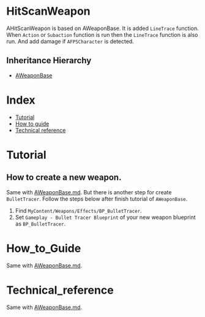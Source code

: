 # HitScanWeapon
AHitScanWeapon is based on AWeaponBase. It is added `LineTrace` function. When `Action` or `Subaction` function is run then the `LineTrace` function is also run. And add damage if `AFPSCharacter` is detected.

## Inheritance Hierarchy
- [AWeaponBase](./WeaponBase.md)

# Index
- [Tutorial](#_Tutorial)
- [How to guide](#_How_to_Guide)
- [Technical reference](#_Technical_reference)

# Tutorial
## How to create a new weapon.
Same with [AWeaponBase.md](./WeaponBase.md). But there is another step for create `BulletTracer`. Follow the steps below after finish tutorial of `AWeaponBase`.

1. Find `MyContent/Weapons/Effects/BP_BulletTracer`.
2. Set `Gameplay - Bullet Tracer Blueprint` of your new weapon blueprint as `BP_BulletTracer`.

# How_to_Guide
Same with [AWeaponBase.md](./WeaponBase.md).

# Technical_reference
Same with [AWeaponBase.md](./WeaponBase.md).